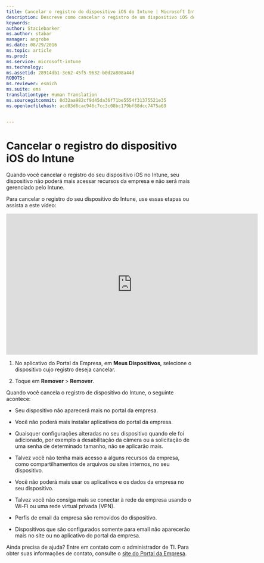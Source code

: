 ```yaml
---
title: Cancelar o registro do dispositivo iOS do Intune | Microsoft Intune
description: Descreve como cancelar o registro de um dispositivo iOS do Intune
keywords: 
author: Staciebarker
ms.author: stabar
manager: angrobe
ms.date: 08/29/2016
ms.topic: article
ms.prod: 
ms.service: microsoft-intune
ms.technology: 
ms.assetid: 28914db1-3e62-45f5-9632-b0d2a808a44d
ROBOTS: 
ms.reviewer: esmich
ms.suite: ems
translationtype: Human Translation
ms.sourcegitcommit: 0d32aa982cf9d45da36f71be5554f31375521e35
ms.openlocfilehash: acd83d6cac946c7cc3c08bc179bf88dcc7475a69


---
```



# Cancelar o registro do dispositivo iOS do Intune

Quando você cancelar o registro do seu dispositivo iOS no Intune, seu dispositivo não poderá mais acessar recursos da empresa e não será mais gerenciado pelo Intune.

Para cancelar o registro do seu dispositivo do Intune, use essas etapas ou assista a este vídeo:

<iframe width="675" height="379" src="https://www.youtube.com/embed/6UFtBrBWUUI" frameborder="0" allowfullscreen></iframe>


1.  No aplicativo do Portal da Empresa, em **Meus Dispositivos**, selecione o dispositivo cujo registro deseja cancelar.

2.  Toque em **Remover** &gt; **Remover**.

Quando você cancela o registro de dispositivo do Intune, o seguinte acontece:

-   Seu dispositivo não aparecerá mais no portal da empresa.

-   Você não poderá mais instalar aplicativos do portal da empresa.

-   Quaisquer configurações alteradas no seu dispositivo quando ele foi adicionado, por exemplo a desabilitação da câmera ou a solicitação de uma senha de determinado tamanho, não se aplicarão mais.

-   Talvez você não tenha mais acesso a alguns recursos da empresa, como compartilhamentos de arquivos ou sites internos, no seu dispositivo.

-   Você não poderá mais usar os aplicativos e os dados da empresa no seu dispositivo.

-   Talvez você não consiga mais se conectar à rede da empresa usando o Wi-Fi ou uma rede virtual privada (VPN).

-   Perfis de email da empresa são removidos do dispositivo.

-   Dispositivos que são configurados somente para email não aparecerão mais no site ou no aplicativo do portal da empresa.

Ainda precisa de ajuda? Entre em contato com o administrador de TI. Para obter suas informações de contato, consulte o [site do Portal da Empresa](http://portal.manage.microsoft.com).



<!--HONumber=Oct16_HO2-->


